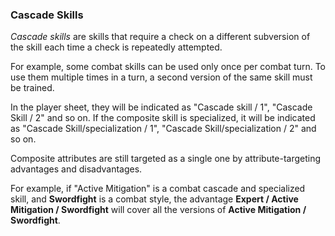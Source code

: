 ### Cascade Skills

*Cascade skills* are skills that require a check on a different subversion of the
skill each time a check is repeatedly attempted. 

For example, some combat skills can be used only once per combat turn. To use them
multiple times in a turn, a second version of the same skill must be trained.

In the player sheet, they will be indicated as "Cascade skill / 1", "Cascade Skill / 2"
and so on. If the composite skill is specialized, it will be indicated as 
"Cascade Skill/specialization / 1", "Cascade Skill/specialization / 2" and so on.

Composite attributes are still targeted as a single one by attribute-targeting advantages
and disadvantages.

For example, if "Active Mitigation" is a combat cascade and specialized skill,
and **Swordfight** is a combat style,
the advantage **Expert / Active Mitigation / Swordfight** will cover all the versions
of **Active Mitigation / Swordfight**.
